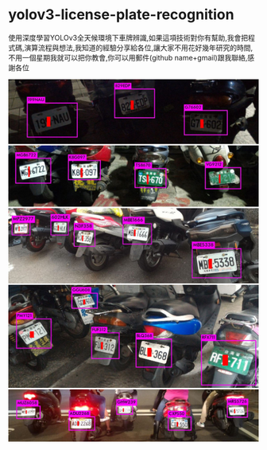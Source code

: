 ﻿# yolov3-license-plate-recognition
使用深度學習YOLOv3全天候環境下車牌辨識,如果這項技術對你有幫助,我會把程式碼,演算流程與想法,我知道的經驗分享給各位,讓大家不用花好幾年研究的時間,不用一個星期我就可以把你教會,你可以用郵件(github name+gmail)跟我聯絡,感謝各位

![ScreenShot](000104.jpg)
![ScreenShot](000132.jpg)
![ScreenShot](300209.jpg)
![ScreenShot](300225.jpg)
![ScreenShot](400041.jpg)
